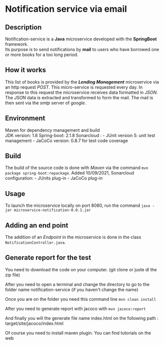 # Notification service via email
## Description
Notification-service is a **Java** microservice developed with the **SpringBoot** framework.  
Its purpose is to send notifications by **mail** to users who have borrowed one or more books for a too long period.  

## How it works
This list of books is provided by the ***Lending Management*** microservice via an http request *POST*. This micro-service is requested every day.
In response to this request the microservice receives data formatted in *JSON*.
The *JSON* data is extracted and transformed to form the mail.
The mail is then sent via the *smtp* server of *google*.  

## Environment
Maven for dependency management and build  
JDK version: 1.8
Spring-boot: 2.1.8
Sonarcloud :
	- JUnit version 5: unit test management
	- JaCoCo version: 0.8.7 for test code coverage

## Build
The build of the source code is done with *Maven* via the command `mvn package spring-boot:repackage`.
Added 10/09/2021, Sonarcloud configuration: 
	- JUnits plug-in
	- JaCoCo plug-in

## Usage
To launch the microservice locally on port 8080, run the command `java -jar microservice-notification-0.0.1.jar`

## Adding an end point
The addition of an *Endpoint* in the microservice is done in the class `NotificationController.java`.

## Generate report for the test 
You need to download the code on your computer. (git clone or juste dl the zip file)

After you need to open a terminal and change the directory to go to the folder name notification-service (if you haven't change the name)

Once you are on the folder you need this command line `mvn clean install`

After you need to generate report with jacoco with `mvn jacoco:report`

And finally you will the generate file name index.html on the following path : target/site/jacoco/index.html

Of course you need to install maven plugin. You can find tutorials on the web
